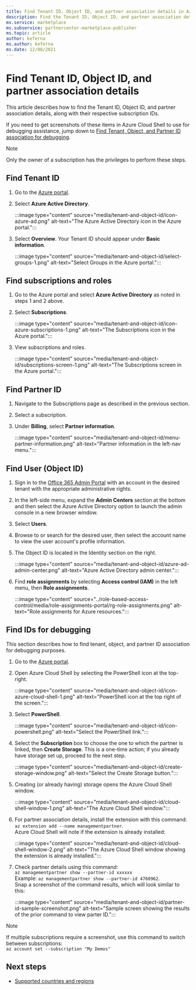 ```yaml
---
title: Find Tenant ID, Object ID, and partner association details in Azure Marketplace
description: Find the Tenant ID, Object ID, and partner association details of a subscription ID in Azure Marketplace.
ms.service: marketplace
ms.subservice: partnercenter-marketplace-publisher
ms.topic: article
author: keferna
ms.author: keferna
ms.date: 12/08/2021
---
```


# Find Tenant ID, Object ID, and partner association details

This article describes how to find the Tenant ID, Object ID, and partner association details, along with their respective subscription IDs.

If you need to get screenshots of these items in Azure Cloud Shell to use for debugging assistance, jump down to [Find Tenant, Object, and Partner ID association for debugging](#find-ids-for-debugging).

>[!Note]
> Only the owner of a subscription has the privileges to perform these steps.

## Find Tenant ID

1. Go to the [Azure portal](https://portal.azure.com/).
2. Select **Azure Active Directory**.

    :::image type="content" source="media/tenant-and-object-id/icon-azure-ad.png" alt-text="The Azure Active Directory icon in the Azure portal.":::

3. Select **Overview**. Your Tenant ID should appear under **Basic information**.

    :::image type="content" source="media/tenant-and-object-id/select-groups-1.png" alt-text="Select Groups in the Azure portal.":::

## Find subscriptions and roles

1. Go to the Azure portal and select **Azure Active Directory** as noted in steps 1 and 2 above.
2. Select **Subscriptions**.

    :::image type="content" source="media/tenant-and-object-id/icon-azure-subscriptions-1.png" alt-text="The Subscriptions icon in the Azure portal.":::

3. View subscriptions and roles.

    :::image type="content" source="media/tenant-and-object-id/subscriptions-screen-1.png" alt-text="The Subscriptions screen in the Azure portal.":::

## Find Partner ID

1. Navigate to the Subscriptions page as described in the previous section.
2. Select a subscription.
3. Under **Billing**, select **Partner information**.

    :::image type="content" source="media/tenant-and-object-id/menu-partner-information.png" alt-text="Partner information in the left-nav menu.":::

## Find User (Object ID)

1. Sign in to the [Office 365 Admin Portal](https://portal.office.com/adminportal/home) with an account in the desired tenant with the appropriate administrative rights.
2. In the left-side menu, expand the **Admin Centers** section at the bottom and then select the Azure Active Directory option to launch the admin console in a new browser window.
3. Select **Users**.
4. Browse to or search for the desired user, then select the account name to view the user account's profile information.
5. The Object ID is located in the Identity section on the right.

    :::image type="content" source="media/tenant-and-object-id/azure-ad-admin-center.png" alt-text="Azure Active Directory admin center.":::

6. Find **role assignments** by selecting **Access control (IAM)** in the left menu, then **Role assignments**.

    :::image type="content" source="../role-based-access-control/media/role-assignments-portal/rg-role-assignments.png" alt-text="Role assignments for Azure resources.":::


## Find IDs for debugging

This section describes how to find tenant, object, and partner ID association for debugging purposes.

1. Go to the [Azure portal](https://portal.azure.com/).
2. Open Azure Cloud Shell by selecting the PowerShell icon at the top-right.

    :::image type="content" source="media/tenant-and-object-id/icon-azure-cloud-shell-1.png" alt-text="PowerShell icon at the top right of the screen.":::

3. Select **PowerShell**.

    :::image type="content" source="media/tenant-and-object-id/icon-powershell.png" alt-text="Select the PowerShell link.":::

4. Select the **Subscription** box to choose the one to which the partner is linked, then **Create Storage**. This is a one-time action; if you already have storage set up, proceed to the next step.

    :::image type="content" source="media/tenant-and-object-id/create-storage-window.png" alt-text="Select the Create Storage button.":::

5. Creating (or already having) storage opens the Azure Cloud Shell window.

    :::image type="content" source="media/tenant-and-object-id/cloud-shell-window-1.png" alt-text="The Azure Cloud Shell window.":::

6. For partner association details, install the extension with this command:<br>`az extension add --name managementpartner`.<br>Azure Cloud Shell will note if the extension is already installed:

    :::image type="content" source="media/tenant-and-object-id/cloud-shell-window-2.png" alt-text="The Azure Cloud Shell window showing the extension is already installed.":::

7. Check partner details using this command:<br>`az managementpartner show --partner-id xxxxxx`<br>Example: `az managementpartner show --partner-id 4760962`.<br>Snap a screenshot of the command results, which will look similar to this:

    :::image type="content" source="media/tenant-and-object-id/partner-id-sample-screenshot.png" alt-text="Sample screen showing the results of the prior command to view parter ID.":::

>[!NOTE]
>If multiple subscriptions require a screenshot, use this command to switch between subscriptions:<br>`az account set --subscription "My Demos"`

## Next steps

- [Supported countries and regions](sell-from-countries.md)